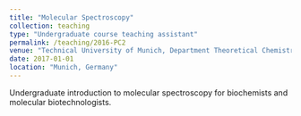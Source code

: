 ```yaml
---
title: "Molecular Spectroscopy"
collection: teaching
type: "Undergraduate course teaching assistant"
permalink: /teaching/2016-PC2
venue: "Technical University of Munich, Department Theoretical Chemistry"
date: 2017-01-01
location: "Munich, Germany"
---
```


Undergraduate introduction to molecular spectroscopy for biochemists and molecular biotechnologists.
